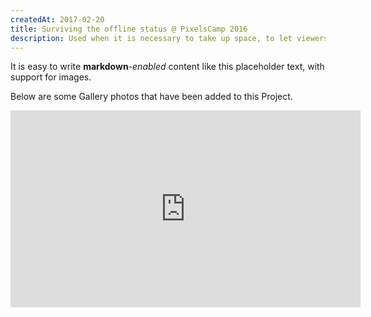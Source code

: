 ```yaml
---
createdAt: 2017-02-20
title: Surviving the offline status @ PixelsCamp 2016
description: Used when it is necessary to take up space, to let viewers understand that they should provide their own content
---
```


It is easy to write **markdown**-*enabled* content like this placeholder text, with support for images.

Below are some Gallery photos that have been added to this Project.

<iframe width="560" height="315" src="https://www.youtube.com/embed/ZEOt05QUUn8" title="YouTube video player" frameborder="0" allow="accelerometer; autoplay; clipboard-write; encrypted-media; gyroscope; picture-in-picture" allowfullscreen></iframe>